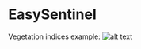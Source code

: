 # EasySentinel

Vegetation indices example:
![alt text](https://i.ibb.co/NC9qb27/indices-example.png)
